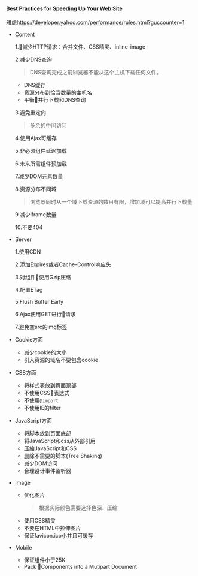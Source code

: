 #### Best Practices for Speeding Up Your Web Site
雅虎<https://developer.yahoo.com/performance/rules.html?guccounter=1>


- Content
  
  1.減少HTTP请求：合并文件、CSS精灵、inline-image

  2.减少DNS查询
    > DNS查询完成之前浏览器不能从这个主机下载任何文件。
    - DNS缓存
    - 资源分布到恰当数量的主机名
    - 平衡并行下载和DNS查询

  3.避免重定向
    > 多余的中间访问
  
  4.使用Ajax可缓存

  5.非必须组件延迟加载

  6.未来所需组件预加载

  7.减少DOM元素数量

  8.资源分布不同域
    > 浏览器同时从一个域下载资源的数目有限，增加域可以提高并行下载量

  9.减少iframe数量

  10.不要404

- Server

  1.使用CDN

  2.添加Expires或者Cache-Control响应头

  3.对组件使用Gzip压缩

  4.配置ETag

  5.Flush Buffer Early

  6.Ajax使用GET进行请求

  7.避免空src的img标签

- Cookie方面
  - 减少cookie的大小
  - 引入资源的域名不要包含cookie

- CSS方面
  - 将样式表放到页面顶部
  - 不使用CSS表达式
  - 不使用`@import`
  - 不使用IE的filter

- JavaScript方面
  - 将脚本放到页面底部
  - 将JavaScript和css从外部引用
  - 压缩JavaScript和CSS
  - 删除不需要的脚本(Tree Shaking)
  - 减少DOM访问
  - 合理设计事件监听器

- Image
  - 优化图片
    > 根据实际颜色需要选择色深、压缩
  - 使用CSS精灵
  - 不要在HTML中拉伸图片
  - 保证favicon.ico小并且可缓存

- Mobile
  - 保证组件小于25K
  - Pack Components into a Mutipart Document